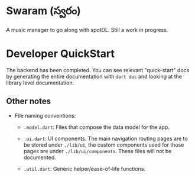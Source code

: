 # Swaram (స్వరం)

A music manager to go along with spotDL. Still a work in progress.

# Developer QuickStart

The backend has been completed. You can see relevant "quick-start" docs by generating the entire
documentation with `dart doc` and looking at the library level documentation.

## Other notes

- File naming conventions:

    - `.model.dart`: Files that compose the data model for the app.

    - `.ui.dart`: UI components. The main navigation routing pages are to be stored under
    `./lib/ui`, the custom components used for those pages are under `./lib/ui/components`. These
    files will not be documented.

    - `.util.dart`: Generic helper/ease-of-life functions.